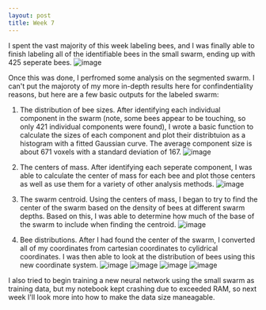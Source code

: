 ```yaml
---
layout: post
title: Week 7
---
```


I spent the vast majority of this week labeling bees, and I was finally able to finish labeling all of the identifiable bees in the small swarm, ending up with 425 seperate bees.
![image](https://github.com/user-attachments/assets/d04d8dab-6e36-4fe5-af56-8e8278eaab24)


Once this was done, I perfromed some analysis on the segmented swarm. I can't put the majoroty of my more in-depth results here for confindentiality reasons, but here are a few basic outputs for the labeled swarm:

1) The distribution of bee sizes. After identifying each individual component in the swarm (note, some bees appear to be touching, so only 421 individual components were found), I wrote a basic function to calculate the sizes of each component and plot their distribtuion as a histogram with a fitted Gaussian curve. The average component size is about 671 voxels with a standard deviation of 167. ![image](https://github.com/user-attachments/assets/55e1bab1-1651-47a8-abaa-6580f42126ba)

2) The centers of mass. After identifying each seperate component, I was able to calculate the center of mass for each bee and plot those centers as well as use them for a variety of other analysis methods. ![image](https://github.com/user-attachments/assets/0f68807e-8128-4de4-a5f4-bfd9a5e289f0)

3) The swarm centroid. Using the centers of mass, I began to try to find the center of the swarm based on the density of bees at different swarm depths. Based on this, I was able to determine how much of the base of the swarm to include when finding the centroid. ![image](https://github.com/user-attachments/assets/a9f231c8-2f6f-4f5e-ae97-684a35222320)

4) Bee distributions. After I had found the center of the swarm, I converted all of my coordinates from cartesian coordinates to cylidrical coordinates. I was then able to look at the distribution of bees using this new coordinate system. ![image](https://github.com/user-attachments/assets/238573f4-0705-4064-9284-06468fa6fc75) ![image](https://github.com/user-attachments/assets/e15bf51a-c6f1-436b-ab16-c0cbf72e372a) ![image](https://github.com/user-attachments/assets/bda10141-b4a5-45e0-a716-de78cfd52d76) ![image](https://github.com/user-attachments/assets/c5e9f7fb-7cc4-4de2-be67-42b48119bdea)

I also tried to begin training a new neural network using the small swarm as training data, but my notebook kept crashing due to exceeded RAM, so next week I'll look more into how to make the data size maneagable. 







   

